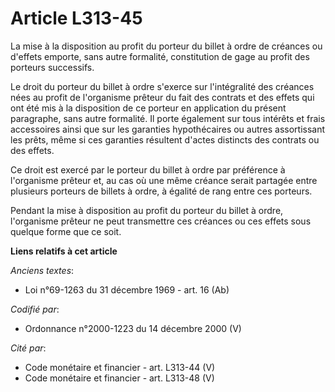 # Article L313-45

La mise à la disposition au profit du porteur du billet à ordre de créances ou d'effets emporte, sans autre formalité,
constitution de gage au profit des porteurs successifs.

Le droit du porteur du billet à ordre s'exerce sur l'intégralité des créances nées au profit de l'organisme prêteur du fait
des contrats et des effets qui ont été mis à la disposition de ce porteur en application du présent paragraphe, sans autre
formalité. Il porte également sur tous intérêts et frais accessoires ainsi que sur les garanties hypothécaires ou autres
assortissant les prêts, même si ces garanties résultent d'actes distincts des contrats ou des effets.

Ce droit est exercé par le porteur du billet à ordre par préférence à l'organisme prêteur et, au cas où une même créance
serait partagée entre plusieurs porteurs de billets à ordre, à égalité de rang entre ces porteurs.

Pendant la mise à disposition au profit du porteur du billet à ordre, l'organisme prêteur ne peut transmettre ces créances ou
ces effets sous quelque forme que ce soit.

**Liens relatifs à cet article**

_Anciens textes_:

  - Loi n°69-1263 du 31 décembre 1969 - art. 16 (Ab)

_Codifié par_:

  - Ordonnance n°2000-1223 du 14 décembre 2000 (V)

_Cité par_:

  - Code monétaire et financier - art. L313-44 (V)
  - Code monétaire et financier - art. L313-48 (V)
